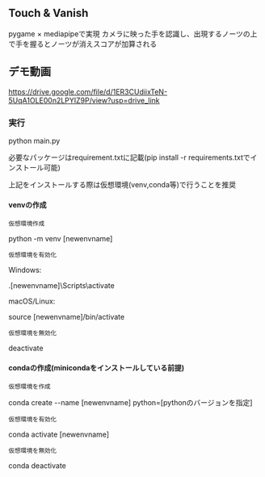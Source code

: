 ## Touch & Vanish
pygame × mediapipeで実現
カメラに映った手を認識し、出現するノーツの上で手を握るとノーツが消えスコアが加算される

## デモ動画
https://drive.google.com/file/d/1ER3CUdiixTeN-5UqA1OLE00n2LPYIZ9P/view?usp=drive_link

### 実行
python main.py

必要なパッケージはrequirement.txtに記載(pip install -r requirements.txtでインストール可能)

上記をインストールする際は仮想環境(venv,conda等)で行うことを推奨

#### venvの作成
`仮想環境作成`

python -m venv [newenvname]

`仮想環境を有効化`

Windows:

.\[newenvname]\Scripts\activate

macOS/Linux:

source [newenvname]/bin/activate

`仮想環境を無効化`

deactivate

#### condaの作成(minicondaをインストールしている前提)
`仮想環境を作成`

conda create --name [newenvname] python=[pythonのバージョンを指定]

`仮想環境を有効化`

conda activate [newenvname]

`仮想環境を無効化`

conda deactivate

